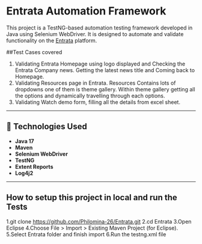 # Entrata Automation Framework

This project is a TestNG-based automation testing framework developed in Java using Selenium WebDriver. It is designed to automate and validate functionality on the [Entrata](https://www.entrata.com/) platform.

##Test Cases covered
1. Validating Entrata Homepage using logo displayed and Checking the Entrata Company news. Getting the latest news title and Coming back to Homepage.
2. Validating Resources page in Entrata. Resources Contains lots of dropdowns one of them is theme gallery. Within theme gallery getting all the options and dynamically travelling through each options.
3. Validating Watch demo form, filling all the details from excel sheet.
---

## 🔧 Technologies Used

- **Java 17**
- **Maven**
- **Selenium WebDriver**
- **TestNG**
- **Extent Reports**
- **Log4j2**

---

## How to setup this project in local and run the Tests
1.git clone https://github.com/Philomina-26/Entrata.git
2.cd Entrata
3.Open Eclipse
4.Choose File > Import > Existing Maven Project (for Eclipse).
5.Select Entrata folder and finish import
6.Run the testng.xml file

